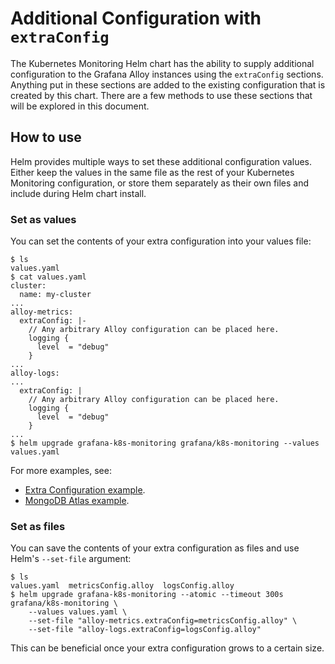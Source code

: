 # Additional Configuration with `extraConfig`

The Kubernetes Monitoring Helm chart has the ability to supply additional configuration to the Grafana Alloy instances
using the `extraConfig` sections. Anything put in these sections are added to the existing configuration that is created
by this chart. There are a few methods to use these sections that will be explored in this document.

## How to use

Helm provides multiple ways to set these additional configuration values. Either keep the values in the same file as the
rest of your Kubernetes Monitoring configuration, or store them separately as their own files and include during Helm
chart install.

### Set as values

You can set the contents of your extra configuration into your values file:

```shell
$ ls
values.yaml
$ cat values.yaml
cluster:
  name: my-cluster
...
alloy-metrics:
  extraConfig: |-
    // Any arbitrary Alloy configuration can be placed here.
    logging {
      level  = "debug"
    }
...
alloy-logs:
...
  extraConfig: |
    // Any arbitrary Alloy configuration can be placed here.
    logging {
      level  = "debug"
    }
...
$ helm upgrade grafana-k8s-monitoring grafana/k8s-monitoring --values values.yaml
```

For more examples, see:

*   [Extra Configuration example](examples/extra-configuration).
*   [MongoDB Atlas example](examples/service-integrations/mongodb-atlas).

### Set as files

You can save the contents of your extra configuration as files and use Helm's `--set-file` argument:

```shell
$ ls
values.yaml  metricsConfig.alloy  logsConfig.alloy
$ helm upgrade grafana-k8s-monitoring --atomic --timeout 300s grafana/k8s-monitoring \
    --values values.yaml \
    --set-file "alloy-metrics.extraConfig=metricsConfig.alloy" \
    --set-file "alloy-logs.extraConfig=logsConfig.alloy"
```

This can be beneficial once your extra configuration grows to a certain size.
